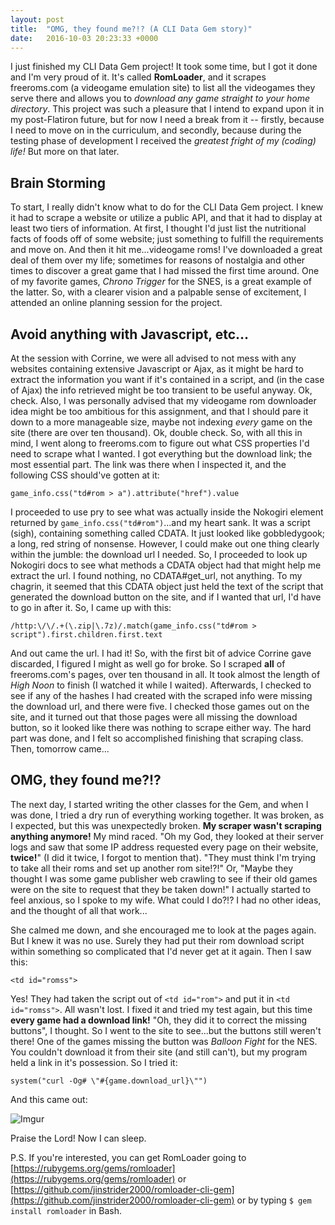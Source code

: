 ```yaml
---
layout: post
title:  "OMG, they found me?!? (A CLI Data Gem story)"
date:   2016-10-03 20:23:33 +0000
---
```



I just finished my CLI Data Gem project!  It took some time, but I got it done and I'm very proud of it.  It's called **RomLoader**, and it scrapes freeroms.com (a videogame emulation site) to list all the videogames they serve there and allows you to *download any game straight to your home directory*.  This project was such a pleasure that I intend to expand upon it in my post-Flatiron future, but for now I need a break from it -- firstly, because I need to move on in the curriculum, and secondly, because during the testing phase of development I received the *greatest fright of my (coding) life!*  But more on that later.

## Brain Storming
To start, I really didn't know what to do for the CLI Data Gem project.  I knew it had to scrape a website or utilize a public API, and that it had to display at least two tiers of information.  At first, I thought I'd just list the nutritional facts of foods off of some website; just something to fulfill the requirements and move on.  And then it hit me...videogame roms!  I've downloaded a great deal of them over my life; sometimes for reasons of nostalgia and other times to discover a great game that I had missed the first time around.  One of my favorite games, *Chrono Trigger* for the SNES, is a great example of the latter.  So, with a clearer vision and a palpable sense of excitement, I attended an online planning session for the project.

## Avoid anything with Javascript, etc...
At the session with Corrine, we were all advised to not mess with any websites containing extensive Javascript or Ajax, as it might be hard to extract the information you want if it's contained in a script, and (in the case of Ajax) the info retrieved might be too transient to be useful anyway.  Ok, check.  Also, I was personally advised that my videogame rom downloader idea might be too ambitious for this assignment, and that I should pare it down to a more manageable size, maybe not indexing *every* game on the site (there are over ten thousand).  Ok, double check.  So, with all this in mind, I went along to freeroms.com to figure out what CSS properties I'd need to scrape what I wanted.  I got everything but the download link; the most essential part.  The link was there when I inspected it, and the following CSS should've gotten at it:

`game_info.css("td#rom > a").attribute("href").value`

I proceeded to use pry to see what was actually inside the Nokogiri element returned by `game_info.css("td#rom")`...and my heart sank.  It was a script (sigh), containing something called CDATA.  It just looked like gobbledygook; a long, red string of nonsense.  However, I could make out one thing clearly within the jumble: the download url I needed.  So, I proceeded to look up Nokogiri docs to see what methods a CDATA object had that might help me extract the url.  I found nothing, no CDATA#get_url, not anything.  To my chagrin, it seemed that this CDATA object just held the text of the script that generated the download button on the site, and if I wanted that url, I'd have to go in after it.  So, I came up with this:

`/http:\/\/.+(\.zip|\.7z)/.match(game_info.css("td#rom > script").first.children.first.text`

And out came the url.  I had it!  So, with the first bit of advice Corrine gave discarded, I figured I might as well go for broke.  So I scraped **all** of freeroms.com's pages, over ten thousand in all.  It took almost the length of *High Noon* to finish (I watched it while I waited).  Afterwards, I checked to see if any of the hashes I had created with the scraped info were missing the download url, and there were five.  I checked those games out on the site, and it turned out that those pages were all missing the download button, so it looked like there was nothing to scrape either way.  The hard part was done, and I felt so accomplished finishing that scraping class.  Then, tomorrow came...

## OMG, they found me?!?
The next day, I started writing the other classes for the Gem, and when I was done, I tried a dry run of everything working together.  It was broken, as I expected, but this was unexpectedly broken.  **My scraper wasn't scraping anything anymore!** My mind raced.  "Oh my God, they looked at their server logs and saw that some IP address requested every page on their website, **twice!**" (I did it twice, I forgot to mention that).  "They must think I'm trying to take all their roms and set up another rom site!?!"  Or, "Maybe they thought I was some game publisher web crawling to see if their old games were on the site to request that they be taken down!"  I actually started to feel anxious, so I spoke to my wife.  What could I do?!?  I had no other ideas, and the thought of all that work...

She calmed me down, and she encouraged me to look at the pages again.  But I knew it was no use.  Surely they had put their rom download script within something so complicated that I'd never get at it again.  Then I saw this:

`<td id="romss">`

Yes!  They had taken the script out of `<td id="rom">` and put it in `<td id="romss">`.  All wasn't lost.  I fixed it and tried my test again, but this time **every game had a download link!**  "Oh, they did it to correct the missing buttons", I thought.  So I went to the site to see...but the buttons still weren't there!  One of the games missing the button was *Balloon Fight* for the NES.  You couldn't download it from their site (and still can't), but my program held a link in it's possession.  So I tried it:

`system("curl -Og# \"#{game.download_url}\"")`

And this came out:

![Imgur](http://i.imgur.com/xetBSjO.png)

Praise the Lord!  Now I can sleep.

P.S.  If you're interested, you can get RomLoader going to [https://rubygems.org/gems/romloader](https://rubygems.org/gems/romloader) or [https://github.com/jinstrider2000/romloader-cli-gem](https://github.com/jinstrider2000/romloader-cli-gem) or by typing `$ gem install romloader` in Bash.
